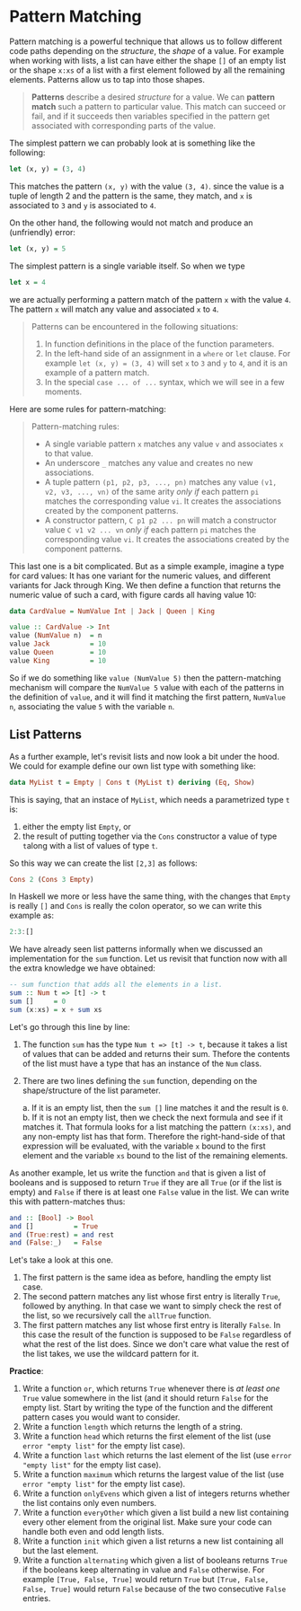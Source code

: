 # Pattern Matching

Pattern matching is a powerful technique that allows us to follow different code paths depending on the *structure*, the *shape* of a value. For example when working with lists, a list can have either the shape `[]` of an empty list or the shape `x:xs` of a list with a first element followed by all the remaining elements. Patterns allow us to tap into those shapes.

> **Patterns** describe a desired *structure* for a value. We can **pattern match** such a pattern to particular value. This match can succeed or fail, and if it succeeds then variables specified in the pattern get associated with corresponding parts of the value.

The simplest pattern we can probably look at is something like the following:
```haskell
let (x, y) = (3, 4)
```
This matches the pattern `(x, y)` with the value `(3, 4)`. since the value is a tuple of length 2 and the pattern is the same, they match, and `x` is associated to `3` and `y` is associated to `4`.

On the other hand, the following would not match and produce an (unfriendly) error:
```haskell
let (x, y) = 5
```

The simplest pattern is a single variable itself. So when we type
```haskell
let x = 4
```
we are actually performing a pattern match of the pattern `x` with the value `4`. The pattern `x` will match any value and associated `x` to `4`.

> Patterns can be encountered in the following situations:
>
> 1. In function definitions in the place of the function parameters.
> 2. In the left-hand side of an assignment in a `where` or `let` clause. For example `let (x, y) = (3, 4)` will set `x` to `3` and `y` to `4`, and it is an example of a pattern match.
> 3. In the special `case ... of ...` syntax, which we will see in a few moments.

Here are some rules for pattern-matching:

> Pattern-matching rules:
>
> - A single variable pattern `x` matches any value `v` and associates `x` to that value.
> - An underscore `_` matches any value and creates no new associations.
> - A tuple pattern `(p1, p2, p3, ..., pn)` matches any value `(v1, v2, v3, ..., vn)` of the same arity *only if* each pattern `pi` matches the corresponding value `vi`. It creates the associations created by the component patterns.
> - A constructor pattern, `C p1 p2 ... pn` will match a constructor value `C v1 v2 ... vn` *only if* each pattern `pi` matches the corresponding value `vi`. It creates the associations created by the component patterns.

This last one is a bit complicated. But as a simple example, imagine a type for card values: It has one variant for the numeric values, and different variants for Jack through King. We then define a function that returns the numeric value of such a card, with figure cards all having value 10:
```haskell
data CardValue = NumValue Int | Jack | Queen | King

value :: CardValue -> Int
value (NumValue n)  = n
value Jack          = 10
value Queen         = 10
value King          = 10
```
So if we do something like `value (NumValue 5)` then the pattern-matching mechanism will compare the `NumValue 5` value with each of the patterns in the definition of `value`, and it will find it matching the first pattern, `NumValue n`, associating the value `5` with the variable `n`.

## List Patterns

As a further example, let's revisit lists and now look a bit under the hood. We could for example define our own list type with something like:
```haskell
data MyList t = Empty | Cons t (MyList t) deriving (Eq, Show)
```
This is saying, that an instace of `MyList`, which needs a parametrized type `t` is:

1. either the empty list `Empty`, or
2. the result of putting together via the `Cons` constructor a value of type `t`along with a list of values of type `t`.

So this way we can create the list `[2,3]` as follows:
```haskell
Cons 2 (Cons 3 Empty)
```
In Haskell we more or less have the same thing, with the changes that `Empty` is really `[]` and `Cons` is really the colon operator, so we can write this example as:
```haskell
2:3:[]
```

We have already seen list patterns informally when we discussed an implementation for the `sum` function. Let us revisit that function now with all the extra knowledge we have obtained:
```haskell
-- sum function that adds all the elements in a list.
sum :: Num t => [t] -> t
sum []     = 0
sum (x:xs) = x + sum xs
```
Let's go through this line by line:

1. The function `sum` has the type `Num t => [t] -> t`, because it takes a list of values that can be added and returns their sum. Thefore the contents of the list must have a type that has an instance of the `Num` class.
2. There are two lines defining the `sum` function, depending on the shape/structure of the list parameter.

    a. If it is an empty list, then the `sum []` line matches it and the result is `0`.
    b. If it is not an empty list, then we check the next formula and see if it matches it. That formula looks for a list matching the pattern `(x:xs)`, and any non-empty list has that form. Therefore the right-hand-side of that expression will be evaluated, with the variable `x` bound to the first element and the variable `xs` bound to the list of the remaining elements.

As another example, let us write the function `and` that is given a list of booleans and is supposed to return `True` if they are all `True` (or if the list is empty) and `False` if there is at least one `False` value in the list. We can write this with pattern-matches thus:
```haskell
and :: [Bool] -> Bool
and []          = True
and (True:rest) = and rest
and (False:_)   = False
```
Let's take a look at this one.

1. The first pattern is the same idea as before, handling the empty list case.
2. The second pattern matches any list whose first entry is literally `True`, followed by anything. In that case we want to simply check the rest of the list, so we recursively call the `allTrue` function.
3. The first pattern matches any list whose first entry is literally `False`. In this case the result of the function is supposed to be `False` regardless of what the rest of the list does. Since we don't care what value the rest of the list takes, we use the wildcard pattern for it.

**Practice**:

1. Write a function `or`, which returns `True` whenever there is *at least one* `True` value somewhere in the list (and it should return `False` for the empty list. Start by writing the type of the function and the different pattern cases you would want to consider.
2. Write a function `length` which returns the length of a string.
3. Write a function `head` which returns the first element of the list (use `error "empty list"` for the empty list case).
4. Write a function `last` which returns the last element of the list (use `error "empty list"` for the empty list case).
5. Write a function `maximum` which returns the largest value of the list (use `error "empty list"` for the empty list case).
6. Write a function `onlyEvens` which given a list of integers returns whether the list contains only even numbers.
7. Write a function `everyOther` which given a list build a new list containing every other element from the original list. Make sure your code can handle both even and odd length lists.
8. Write a function `init` which given a list returns a new list containing all but the last element.
9. Write a function `alternating` which given a list of booleans returns `True` if the booleans keep alternating in value and `False` otherwise. For example `[True, False, True]` would return `True` but `[True, False, False, True]` would return `False` because of the two consecutive `False` entries.
